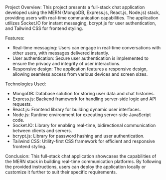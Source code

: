 Project Overview:
This project presents a full-stack chat application developed using the MERN (MongoDB, Express.js, React.js, Node.js) stack, providing users with real-time communication capabilities. The application utilizes Socket.IO for instant messaging, bcrypt.js for user authentication, and Tailwind CSS for frontend styling.

Features:

- Real-time messaging: Users can engage in real-time conversations with other users, with messages delivered instantly.
- User authentication: Secure user authentication is implemented to ensure the privacy and integrity of user interactions.
- Responsive design: The application features a responsive design, allowing seamless access from various devices and screen sizes.

Technologies Used:
- MongoDB: Database solution for storing user data and chat histories.
- Express.js: Backend framework for handling server-side logic and API requests.
- React.js: Frontend library for building dynamic user interfaces.
- Node.js: Runtime environment for executing server-side JavaScript code.
- Socket.IO: Library for enabling real-time, bidirectional communication between clients and servers.
- bcrypt.js: Library for password hashing and user authentication.
- Tailwind CSS: Utility-first CSS framework for efficient and responsive frontend styling.


Conclusion:
This full-stack chat application showcases the capabilities of the MERN stack in building real-time communication platforms. By following the provided instructions, users can deploy the application locally or customize it further to suit their specific requirements.
